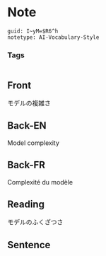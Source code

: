 # Note
```
guid: I~yM=$R6^h
notetype: AI-Vocabulary-Style
```

### Tags
```
```

## Front
モデルの複雑さ

## Back-EN
Model complexity

## Back-FR
Complexité du modèle

## Reading
モデルのふくざつさ

## Sentence

